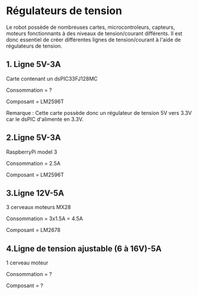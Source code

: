 # Régulateurs de tension

<p>Le robot possède de nombreuses cartes, microcontroleurs, capteurs, moteurs fonctionnants à des niveaux de tension/courant différents. Il est donc essentiel de créer différentes lignes de tension/courant à l'aide de régulateurs de tension.</p>

## 1. Ligne 5V-3A
<p>Carte contenant un dsPIC33FJ128MC</p>
<p>Consommation = ?</p>
<p>Composant = LM2596T</p>
<p>Remarque : Cette carte possède donc un régulateur de tension 5V vers 3.3V car le dsPIC d'alimente en 3.3V.</p>

## 2.Ligne 5V-3A
<p>RaspberryPi model 3</p>
<p>Consommation = 2.5A</p>
<p>Composant = LM2596T</p>

## 3.Ligne 12V-5A
<p>3 cerveaux moteurs MX28</p>
<p>Consommation = 3x1.5A = 4.5A</p>
<p>Composant = LM2678</p>

## 4.Ligne de tension ajustable (6 à 16V)-5A
<p>1 cerveau moteur</p>
<p>Consommation = ?</p>
<p>Composant = ?</p>
